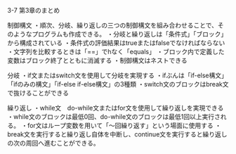 3-7 第3章のまとめ

制御構文
・順次、分岐、繰り返しの三つの制御構文を組み合わせることで、そのようなプログラムも作成できる。
・分岐と繰り返しは「条件式」「ブロック」から構成されている
・条件式の評価結果はtrueまたはfalseでなければならない
・文字列を比較するときは「==」でhなく「equals」
・ブロック内で定義した変数はブロック終了とともに消滅する
・制御構文はネストできる

分岐
・if文またはswitch文を使用して分岐を実現する
・ifぶんは「if-else構文」「ifのみの構文」「if-else if-else構文」の3種類
・switch文のブロックはbreak文で抜けることができる


繰り返し
・while文　do-while文またはfor文を使用して繰り返しを実現できる
・while文のブロックは最低0回、do-while文のブロックは最低1回以上実行される。
・for文はループ変数を用いて「〜回繰り返す」という場面に使用する
・break文を実行すると繰り返し自体を中断し、continue文を実行すると繰り返しの次の周回へ進むことができる。
